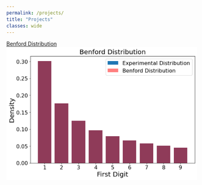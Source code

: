 ```yaml
---
permalink: /projects/
title: "Projects"
classes: wide
---
```


[Benford Distribution](https://johnmcgrane.github.io/projects/benford/)<br />
[<img src="/assets/images/output_7_0.png" alt="drawing" width="500"/>](https://johnmcgrane.github.io/projects/benford/)

